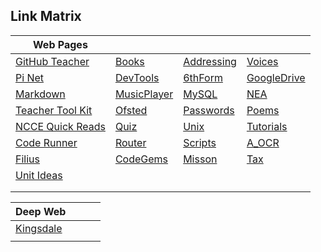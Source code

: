 ## Link Matrix

| Web Pages |   |   |   |
| - | - | - | - |
|[GitHub Teacher](https://education.github.com/teachers)|[Books](NoteTree/Bookers.md)|[Addressing](NoteTree/Addressing.md)|[Voices](NoteTree/ChildernsVoices.md)|
|[Pi Net](http://pinet.org.uk/)|[DevTools](NoteTree/DevelopmentTools.md)|[6thForm](NoteTree/EsherSixthForm.md)|[GoogleDrive](NoteTree/GoogleDrive.md)|
|[Markdown](https://www.markdownguide.org/cheat-sheet)|[MusicPlayer](NoteTree/MusicPlayer.md)|[MySQL](NoteTree/MySQL.md)|[NEA](NoteTree/NEA.md)|
|[Teacher Tool Kit](https://www.teachertoolkit.co.uk/)|[Ofsted](NoteTree/Ofsted_CAS.md)|[Passwords](NoteTree/Passwords.md)|[Poems](NoteTree/Poems.md)|
|[NCCE Quick Reads](https://blog.teachcomputing.org/tag/quickread/)|[Quiz](NoteTree/QuizSites.md)|[Unix](NoteTree/UnixCommands.md)|[Tutorials](NoteTree/Tutorials.md)|
|[Code Runner](https://coderunner.org.nz/)|[Router](NoteTree/Router.md)|[Scripts](NoteTree/Script.md)|[A_OCR](NoteTree/OCR_A_level.md)|
|[Filius](https://www.lernsoftware-filius.de/)|[CodeGems](NoteTree/CodeGems.md)|[Misson](NoteTree/MissionStatment_2019.md)|[Tax](NoteTree/Tax.md)|
| [Unit Ideas](NoteTree/Unit_Ideas.md) |  |  |  |
|  |  |  |  |
|  |  |  |  |

| Deep Web |   |   |   |
| - | - | - | - |
|[Kingsdale](/NoteTree/Kingsdale/Matrix.md)||||
|  |  |  |  |


